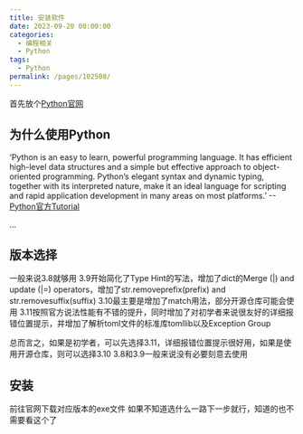 ```yaml
---
title: 安装软件
date: 2023-09-20 00:00:00
categories: 
  - 编程相关
  - Python
tags: 
  - Python
permalink: /pages/102508/
---
```


<!-- more -->

首先放个[Python官网](https://www.python.org/)

## 为什么使用Python

‘Python is an easy to learn, powerful programming language. It has efficient high-level data structures and a simple but effective approach to object-oriented programming. Python’s elegant syntax and dynamic typing, together with its interpreted nature, make it an ideal language for scripting and rapid application development in many areas on most platforms.’  --[Python官方Tutorial](https://docs.python.org/3/tutorial/index.html)

...

## 版本选择

一般来说3.8就够用
3.9开始简化了Type Hint的写法，增加了dict的Merge (|) and update (|=) operators，增加了str.removeprefix(prefix) and str.removesuffix(suffix)
3.10最主要是增加了match用法，部分开源仓库可能会使用
3.11按照官方说法性能有不错的提升，同时增加了对初学者来说很友好的详细报错位置提示，并增加了解析toml文件的标准库tomllib以及Exception Group

总而言之，如果是初学者，可以先选择3.11，详细报错位置提示很好用，如果是使用开源仓库，则可以选择3.10
3.8和3.9一般来说没有必要刻意去使用

## 安装

前往官网下载对应版本的exe文件
如果不知道选什么一路下一步就行，知道的也不需要看这个了
